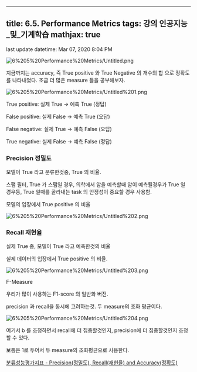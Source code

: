 
--- 
title:  6.5. Performance Metrics 
tags: 강의 인공지능_및_기계학습
mathjax: true
---



last update datetime: Mar 07, 2020 8:04 PM

![6%205%20Performance%20Metrics/Untitled.png](6%205%20Performance%20Metrics/Untitled.png)

지금까지는 accuracy, 즉 True positive 와 True Negative 의 개수의 합 으로 정확도를 나타내었다. 조금 더 많은 measure 들을 공부해보자.

![6%205%20Performance%20Metrics/Untitled%201.png](6%205%20Performance%20Metrics/Untitled%201.png)

True positive: 실제 True → 예측 True (정답)

False positive: 실제 False → 예측 True (오답)

False negative: 실제 True → 예측 False (오답)

True negative: 실제 False → 예측 False (정답)

### Precision 정밀도

모델이 True 라고 분류한것중, True 의 비율.

스팸 필터, True 가 스팸일 경우, 의학에서 암을 예측할때 암이 예측될경우가 True 일 경우등, True 일때를 골라내는 task 의 안정성이 중요할 경우 사용함.

모델의 입장에서 True positive 의 비율

![6%205%20Performance%20Metrics/Untitled%202.png](6%205%20Performance%20Metrics/Untitled%202.png)

### Recall 재현율

실제 True 중, 모델이 True 라고 예측한것의 비율

실제 데이터의 입장에서 True positive 의 비율.

![6%205%20Performance%20Metrics/Untitled%203.png](6%205%20Performance%20Metrics/Untitled%203.png)

F-Measure

우리가 많이 사용하는 F1-score 의 일반화 버전.

precision 과 recall을 동시에 고려하는것. 두 measure의 조화 평균이다.

![6%205%20Performance%20Metrics/Untitled%204.png](6%205%20Performance%20Metrics/Untitled%204.png)

여기서 b 를 조정하면서 recall에 더 집중할것인지, precision에 더 집중할것인지 조정할 수 있다.

보통은 1로 두어서 두 measure의 조화평균으로 사용한다.

[분류성능평가지표 - Precision(정밀도), Recall(재현율) and Accuracy(정확도)](https://sumniya.tistory.com/26)